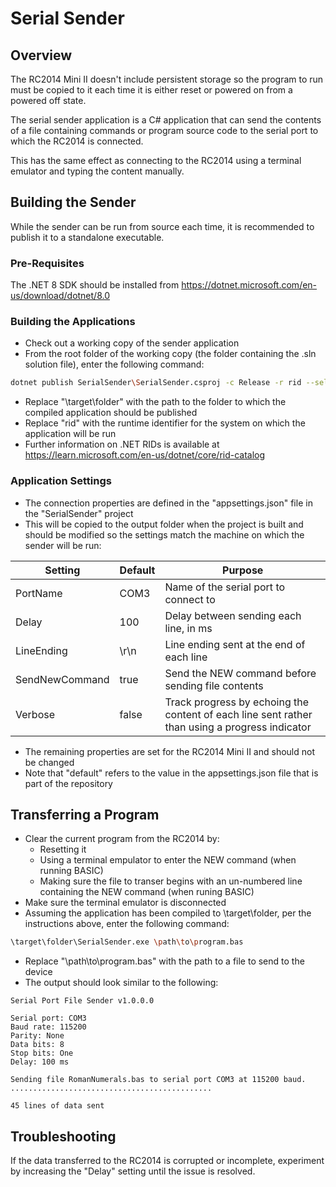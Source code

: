 # Serial Sender

## Overview

The RC2014 Mini II doesn't include persistent storage so the program to run must be copied to it each time it is either reset or powered on from a powered off state.

The serial sender application is a C# application that can send the contents of a file containing commands or program source code to the serial port to which the RC2014 is connected.

This has the same effect as connecting to the RC2014 using a terminal emulator and typing the content manually.

## Building the Sender

While the sender can be run from source each time, it is recommended to publish it to a standalone executable.

### Pre-Requisites

The .NET 8 SDK should be installed from https://dotnet.microsoft.com/en-us/download/dotnet/8.0

### Building the Applications

- Check out a working copy of the sender application
- From the root folder of the working copy (the folder containing the .sln solution file), enter the following command:

```bash
dotnet publish SerialSender\SerialSender.csproj -c Release -r rid --self-contained -o \target\folder
```

- Replace "\target\folder" with the path to the folder to which the compiled application should be published
- Replace "rid" with the runtime identifier for the system on which the application will be run
- Further information on .NET RIDs is available at https://learn.microsoft.com/en-us/dotnet/core/rid-catalog

### Application Settings

- The connection properties are defined in the "appsettings.json" file in the "SerialSender" project
- This will be copied to the output folder when the project is built and should be modified so the settings match the machine on which the sender will be run:

| Setting        | Default | Purpose                                                                                        |
| -------------- | ------- | ---------------------------------------------------------------------------------------------- |
| PortName       | COM3    | Name of the serial port to connect to                                                          |
| Delay          | 100     | Delay between sending each line, in ms                                                         |
| LineEnding     | \r\n    | Line ending sent at the end of each line                                                       |
| SendNewCommand | true    | Send the NEW command before sending file contents                                              |
| Verbose        | false   | Track progress by echoing the content of each line sent rather than using a progress indicator |

- The remaining properties are set for the RC2014 Mini II and should not be changed
- Note that "default" refers to the value in the appsettings.json file that is part of the repository

## Transferring a Program

- Clear the current program from the RC2014 by:
  - Resetting it
  - Using a terminal empulator to enter the NEW command (when running BASIC)
  - Making sure the file to transer begins with an un-numbered line containing the NEW command (when runing BASIC)
- Make sure the terminal emulator is disconnected
- Assuming the application has been compiled to \target\folder, per the instructions above, enter the following command:

```bash
\target\folder\SerialSender.exe \path\to\program.bas
```

- Replace "\path\to\program.bas" with the path to a file to send to the device
- The output should look similar to the following:

```
Serial Port File Sender v1.0.0.0

Serial port: COM3
Baud rate: 115200
Parity: None
Data bits: 8
Stop bits: One
Delay: 100 ms

Sending file RomanNumerals.bas to serial port COM3 at 115200 baud.
.............................................

45 lines of data sent
```

## Troubleshooting

If the data transferred to the RC2014 is corrupted or incomplete, experiment by increasing the "Delay" setting until the issue is resolved.

